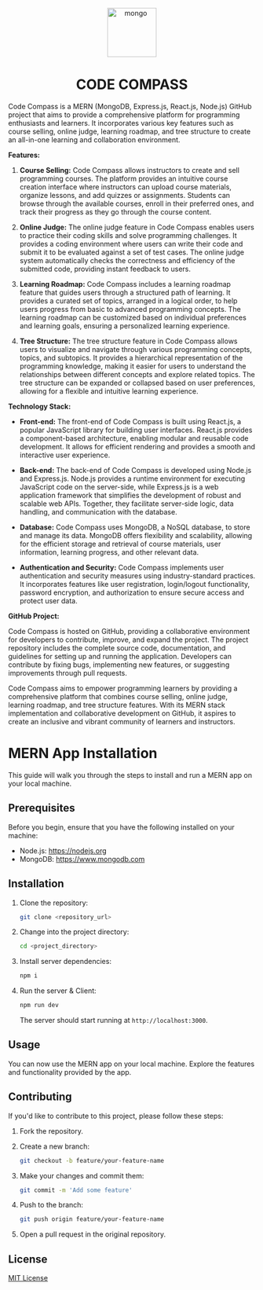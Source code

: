 <p align="center">
    <img src="https://gurzu.com/img/gurzu/mern-stack-01.png" alt="mongo" height="100" />
</p>
<h1 align="center">CODE COMPASS</h1>

Code Compass is a MERN (MongoDB, Express.js, React.js, Node.js) GitHub project that aims to provide a comprehensive platform for programming enthusiasts and learners. It incorporates various key features such as course selling, online judge, learning roadmap, and tree structure to create an all-in-one learning and collaboration environment.

**Features:**

1. **Course Selling:** Code Compass allows instructors to create and sell programming courses. The platform provides an intuitive course creation interface where instructors can upload course materials, organize lessons, and add quizzes or assignments. Students can browse through the available courses, enroll in their preferred ones, and track their progress as they go through the course content.

2. **Online Judge:** The online judge feature in Code Compass enables users to practice their coding skills and solve programming challenges. It provides a coding environment where users can write their code and submit it to be evaluated against a set of test cases. The online judge system automatically checks the correctness and efficiency of the submitted code, providing instant feedback to users.

3. **Learning Roadmap:** Code Compass includes a learning roadmap feature that guides users through a structured path of learning. It provides a curated set of topics, arranged in a logical order, to help users progress from basic to advanced programming concepts. The learning roadmap can be customized based on individual preferences and learning goals, ensuring a personalized learning experience.

4. **Tree Structure:** The tree structure feature in Code Compass allows users to visualize and navigate through various programming concepts, topics, and subtopics. It provides a hierarchical representation of the programming knowledge, making it easier for users to understand the relationships between different concepts and explore related topics. The tree structure can be expanded or collapsed based on user preferences, allowing for a flexible and intuitive learning experience.

**Technology Stack:**

- **Front-end:** The front-end of Code Compass is built using React.js, a popular JavaScript library for building user interfaces. React.js provides a component-based architecture, enabling modular and reusable code development. It allows for efficient rendering and provides a smooth and interactive user experience.

- **Back-end:** The back-end of Code Compass is developed using Node.js and Express.js. Node.js provides a runtime environment for executing JavaScript code on the server-side, while Express.js is a web application framework that simplifies the development of robust and scalable web APIs. Together, they facilitate server-side logic, data handling, and communication with the database.

- **Database:** Code Compass uses MongoDB, a NoSQL database, to store and manage its data. MongoDB offers flexibility and scalability, allowing for the efficient storage and retrieval of course materials, user information, learning progress, and other relevant data.

- **Authentication and Security:** Code Compass implements user authentication and security measures using industry-standard practices. It incorporates features like user registration, login/logout functionality, password encryption, and authorization to ensure secure access and protect user data.

**GitHub Project:**

Code Compass is hosted on GitHub, providing a collaborative environment for developers to contribute, improve, and expand the project. The project repository includes the complete source code, documentation, and guidelines for setting up and running the application. Developers can contribute by fixing bugs, implementing new features, or suggesting improvements through pull requests.

Code Compass aims to empower programming learners by providing a comprehensive platform that combines course selling, online judge, learning roadmap, and tree structure features. With its MERN stack implementation and collaborative development on GitHub, it aspires to create an inclusive and vibrant community of learners and instructors.




# MERN App Installation

This guide will walk you through the steps to install and run a MERN app on your local machine.

## Prerequisites

Before you begin, ensure that you have the following installed on your machine:

- Node.js: https://nodejs.org
- MongoDB: https://www.mongodb.com

## Installation

1. Clone the repository:

   ```bash
   git clone <repository_url>
   ```

2. Change into the project directory:

   ```bash
   cd <project_directory>
   ```

3. Install server dependencies:

   ```bash
   npm i
   ```

4. Run the server & Client:

   ```bash
   npm run dev
   ```

   The server should start running at `http://localhost:3000`.


## Usage

You can now use the MERN app on your local machine. Explore the features and functionality provided by the app.

## Contributing

If you'd like to contribute to this project, please follow these steps:

1. Fork the repository.

2. Create a new branch:

   ```bash
   git checkout -b feature/your-feature-name
   ```

3. Make your changes and commit them:

   ```bash
   git commit -m 'Add some feature'
   ```

4. Push to the branch:

   ```bash
   git push origin feature/your-feature-name
   ```

5. Open a pull request in the original repository.

## License

[MIT License](LICENSE)
